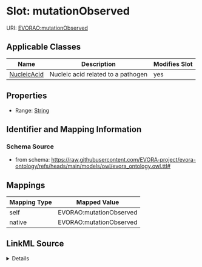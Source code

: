 

# Slot: mutationObserved



URI: [EVORAO:mutationObserved](https://raw.githubusercontent.com/EVORA-project/evora-ontology/refs/heads/main/models/owl/evora_ontology.owl.ttl#mutationObserved)



<!-- no inheritance hierarchy -->





## Applicable Classes

| Name | Description | Modifies Slot |
| --- | --- | --- |
| [NucleicAcid](NucleicAcid.md) | Nucleic acid related to a pathogen |  yes  |







## Properties

* Range: [String](String.md)





## Identifier and Mapping Information







### Schema Source


* from schema: https://raw.githubusercontent.com/EVORA-project/evora-ontology/refs/heads/main/models/owl/evora_ontology.owl.ttl#




## Mappings

| Mapping Type | Mapped Value |
| ---  | ---  |
| self | EVORAO:mutationObserved |
| native | EVORAO:mutationObserved |




## LinkML Source

<details>
```yaml
name: mutationObserved
from_schema: https://raw.githubusercontent.com/EVORA-project/evora-ontology/refs/heads/main/models/owl/evora_ontology.owl.ttl#
rank: 1000
alias: mutationObserved
domain_of:
- Nucleic Acid
range: string

```
</details>
